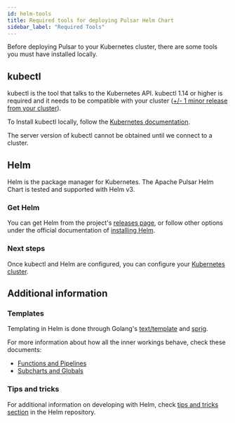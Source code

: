 ```yaml
---
id: helm-tools
title: Required tools for deploying Pulsar Helm Chart
sidebar_label: "Required Tools"
---
```


Before deploying Pulsar to your Kubernetes cluster, there are some tools you must have installed locally.

## kubectl

kubectl is the tool that talks to the Kubernetes API. kubectl 1.14 or higher is required and it needs to be compatible with your cluster ([+/- 1 minor release from your cluster](https://kubernetes.io/docs/tasks/tools/install-kubectl/#before-you-begin)).

To Install kubectl locally, follow the [Kubernetes documentation](https://kubernetes.io/docs/tasks/tools/install-kubectl/#install-kubectl).

The server version of kubectl cannot be obtained until we connect to a cluster.

## Helm

Helm is the package manager for Kubernetes. The Apache Pulsar Helm Chart is tested and supported with Helm v3.

### Get Helm

You can get Helm from the project's [releases page](https://github.com/helm/helm/releases), or follow other options under the official documentation of [installing Helm](https://helm.sh/docs/intro/install/).

### Next steps

Once kubectl and Helm are configured, you can configure your [Kubernetes cluster](helm-prepare.md).

## Additional information

### Templates

Templating in Helm is done through Golang's [text/template](https://golang.org/pkg/text/template/) and [sprig](https://godoc.org/github.com/Masterminds/sprig).

For more information about how all the inner workings behave, check these documents:

- [Functions and Pipelines](https://helm.sh/docs/chart_template_guide/functions_and_pipelines/)
- [Subcharts and Globals](https://helm.sh/docs/chart_template_guide/subcharts_and_globals/)

### Tips and tricks

For additional information on developing with Helm, check [tips and tricks section](https://helm.sh/docs/howto/charts_tips_and_tricks/) in the Helm repository.